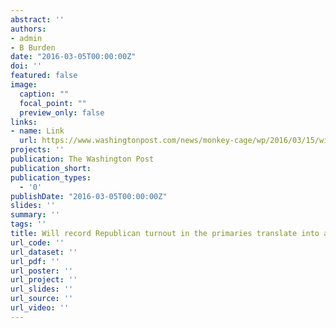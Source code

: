 ```yaml
---
abstract: ''
authors:
- admin
- B Burden
date: "2016-03-05T00:00:00Z"
doi: ''
featured: false
image:
  caption: ""
  focal_point: ""
  preview_only: false
links:
- name: Link
  url: https://www.washingtonpost.com/news/monkey-cage/wp/2016/03/15/will-record-republican-turnout-in-the-primaries-translate-into-a-trump-win-in-november-probably-not-heres-why/
projects: ''
publication: The Washington Post
publication_short:
publication_types:
  - '0'
publishDate: "2016-03-05T00:00:00Z"
slides: ''
summary: ''
tags: ''
title: Will record Republican turnout in the primaries translate into a Trump win in November? Probably not. Here’s why.
url_code: ''
url_dataset: ''
url_pdf: ''
url_poster: ''
url_project: ''
url_slides: ''
url_source: ''
url_video: ''
---
```

<!--
{{% alert note %}}
Click the *Cite* button above to demo the feature to enable visitors to import publication metadata into their reference management software.
{{% /alert %}}

{{% alert note %}}
Click the *Slides* button above to demo Academic's Markdown slides feature.
{{% /alert %}} -->

<!-- Supplementary notes can be added here, including [code and math](https://sourcethemes.com/academic/docs/writing-markdown-latex/). -->
